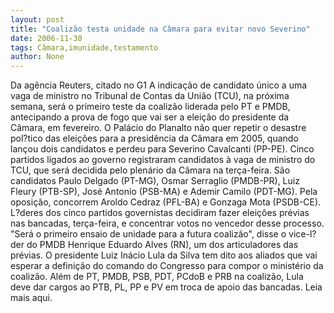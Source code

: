 ```yaml
---
layout: post
title: "Coalizão testa unidade na Câmara para evitar novo Severino"
date: 2006-11-30
tags: Câmara,imunidade,testamento
author: None
---
```

Da agência Reuters, citado no G1
A indicação de candidato único a uma vaga de ministro no Tribunal de Contas da União (TCU), na próxima semana, será o primeiro teste da coalizão liderada pelo PT e PMDB, antecipando a prova de fogo que vai ser a eleição do presidente da Câmara, em fevereiro.
O Palácio do Planalto não quer repetir o desastre pol?tico das eleições para a presidência da Câmara em 2005, quando lançou dois candidatos e perdeu para Severino Cavalcanti (PP-PE).
Cinco partidos ligados ao governo registraram candidatos à vaga de ministro do TCU, que será decidida pelo plenário da Câmara na terça-feira.
São candidatos Paulo Delgado (PT-MG), Osmar Serraglio (PMDB-PR), Luiz Fleury (PTB-SP), José Antonio (PSB-MA) e Ademir Camilo (PDT-MG). Pela oposição, concorrem Aroldo Cedraz (PFL-BA) e Gonzaga Mota (PSDB-CE).
L?deres dos cinco partidos governistas decidiram fazer eleições prévias nas bancadas, terça-feira, e concentrar votos no vencedor desse processo.
\"Será o primeiro ensaio de unidade para a futura coalizão\", disse o vice-l?der do PMDB Henrique Eduardo Alves (RN), um dos articuladores das prévias.
O presidente Luiz Inácio Lula da Silva tem dito aos aliados que vai esperar a definição do comando do Congresso para compor o ministério da coalizão.
Além de PT, PMDB, PSB, PDT, PCdoB e PRB na coalizão, Lula deve dar cargos ao PTB, PL, PP e PV em troca de apoio das bancadas.
Leia mais aqui. 